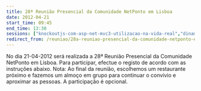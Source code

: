 ```yaml
---
title: 28ª Reunião Presencial da Comunidade NetPonto em Lisboa
date: 2012-04-21
start_time: 09:45
end_time: 13:30
sessions: ["knockoutjs-com-asp-net-mvc3-utilizacao-na-vida-real","dinamica-e-motivacao-de-equipas-de-projecto"]
redirect_from: /reuniao/28a-reuniao-presencial-da-comunidade-netponto-em-lisboa/
---
```

No dia 21-04-2012 será realizada a 28ª Reunião Presencial da Comunidade NetPonto em Lisboa. Para participar, efectue o registo de acordo com as instruções abaixo.
Nota: Ao final da reunião, escolhemos um restaurante próximo e fazemos um almoço em grupo para continuar o convívio e aproximar as pessoas. A participação é opcional.